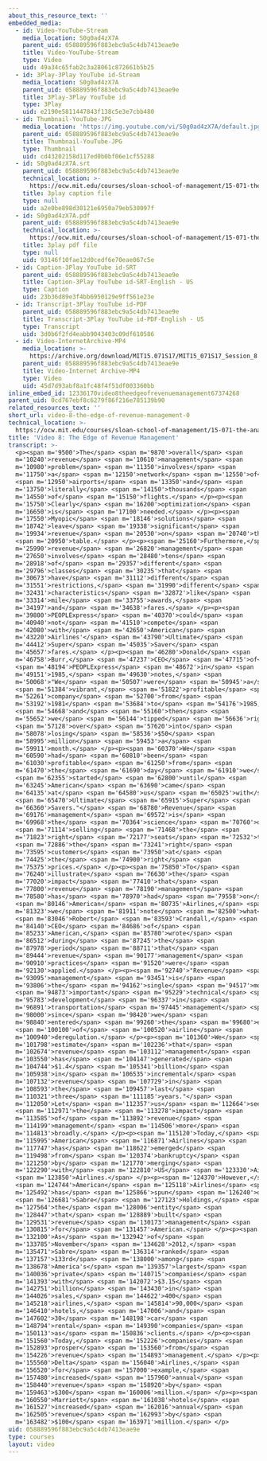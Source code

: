 ```yaml
---
about_this_resource_text: ''
embedded_media:
  - id: Video-YouTube-Stream
    media_location: S0g0ad4zX7A
    parent_uid: 058889596f883ebc9a5c4db7413eae9e
    title: Video-YouTube-Stream
    type: Video
    uid: 49a34c65fab2c3a28061c872661b5b25
  - id: 3Play-3Play YouTube id-Stream
    media_location: S0g0ad4zX7A
    parent_uid: 058889596f883ebc9a5c4db7413eae9e
    title: 3Play-3Play YouTube id
    type: 3Play
    uid: e2190e5811447843f138c5e3e7cbb480
  - id: Thumbnail-YouTube-JPG
    media_location: 'https://img.youtube.com/vi/S0g0ad4zX7A/default.jpg'
    parent_uid: 058889596f883ebc9a5c4db7413eae9e
    title: Thumbnail-YouTube-JPG
    type: Thumbnail
    uid: cd43202158d117ed0b0bf06e1cf55288
  - id: S0g0ad4zX7A.srt
    parent_uid: 058889596f883ebc9a5c4db7413eae9e
    technical_location: >-
      https://ocw.mit.edu/courses/sloan-school-of-management/15-071-the-analytics-edge-spring-2017/linear-optimization/airline-revenue-management-an-introduction-to-linear-optimization/video-8-the-edge-of-revenue-management/video-8-the-edge-of-revenue-management-0/S0g0ad4zX7A.srt
    title: 3play caption file
    type: null
    uid: a2e0be898d30121e6950a79eb530097f
  - id: S0g0ad4zX7A.pdf
    parent_uid: 058889596f883ebc9a5c4db7413eae9e
    technical_location: >-
      https://ocw.mit.edu/courses/sloan-school-of-management/15-071-the-analytics-edge-spring-2017/linear-optimization/airline-revenue-management-an-introduction-to-linear-optimization/video-8-the-edge-of-revenue-management/video-8-the-edge-of-revenue-management-0/S0g0ad4zX7A.pdf
    title: 3play pdf file
    type: null
    uid: 93146f10fae12d0cedf6e70eae067c5e
  - id: Caption-3Play YouTube id-SRT
    parent_uid: 058889596f883ebc9a5c4db7413eae9e
    title: Caption-3Play YouTube id-SRT-English - US
    type: Caption
    uid: 23b36d89e3f4bb6950129e9ff561e23e
  - id: Transcript-3Play YouTube id-PDF
    parent_uid: 058889596f883ebc9a5c4db7413eae9e
    title: Transcript-3Play YouTube id-PDF-English - US
    type: Transcript
    uid: 3d0b6f2fd4eabb9043403c09df610586
  - id: Video-InternetArchive-MP4
    media_location: >-
      https://archive.org/download/MIT15.071S17/MIT15_071S17_Session_8.2.14_300k.mp4
    parent_uid: 058889596f883ebc9a5c4db7413eae9e
    title: Video-Internet Archive-MP4
    type: Video
    uid: 45d7d93abf8a1fc48f4f51df003360bb
inline_embed_id: 12336170video8theedgeofrevenuemanagement67374268
parent_uid: 0cd767ebf8c6279f86f216e785139b90
related_resources_text: ''
short_url: video-8-the-edge-of-revenue-management-0
technical_location: >-
  https://ocw.mit.edu/courses/sloan-school-of-management/15-071-the-analytics-edge-spring-2017/linear-optimization/airline-revenue-management-an-introduction-to-linear-optimization/video-8-the-edge-of-revenue-management/video-8-the-edge-of-revenue-management-0
title: 'Video 8: The Edge of Revenue Management'
transcript: >-
  <p><span m='9500'>The</span> <span m='9870'>overall</span> <span
  m='10240'>revenue</span> <span m='10610'>management</span> <span
  m='10980'>problem</span> <span m='11350'>involves</span> <span
  m='11750'>a</span> <span m='12150'>network</span> <span m='12550'>of</span>
  <span m='12950'>airports</span> <span m='13350'>and</span> <span
  m='13750'>literally</span> <span m='14150'>thousands</span> <span
  m='14550'>of</span> <span m='15150'>flights.</span> </p><p><span
  m='15750'>Clearly</span> <span m='16200'>optimization</span> <span
  m='16650'>is</span> <span m='17100'>needed.</span> </p><p><span
  m='17550'>Myopic</span> <span m='18146'>solutions</span> <span
  m='18742'>leave</span> <span m='19338'>significant</span> <span
  m='19934'>revenue</span> <span m='20530'>on</span> <span m='20740'>the</span>
  <span m='20950'>table.</span> </p><p><span m='25160'>Furthermore,</span> <span
  m='25990'>revenue</span> <span m='26820'>management</span> <span
  m='27650'>involves</span> <span m='28480'>tens</span> <span
  m='28918'>of</span> <span m='29357'>different</span> <span
  m='29796'>classes</span> <span m='30235'>that</span> <span
  m='30673'>have</span> <span m='31112'>different</span> <span
  m='31551'>restrictions,</span> <span m='31990'>different</span> <span
  m='32431'>characteristics</span> <span m='32872'>like</span> <span
  m='33314'>mile</span> <span m='33755'>awards,</span> <span
  m='34197'>and</span> <span m='34638'>fares.</span> </p><p><span
  m='39800'>PEOPLExpress</span> <span m='40370'>could</span> <span
  m='40940'>not</span> <span m='41510'>compete</span> <span
  m='42080'>with</span> <span m='42650'>American</span> <span
  m='43220'>Airlines'</span> <span m='43790'>Ultimate</span> <span
  m='44412'>Super</span> <span m='45035'>Saver</span> <span
  m='45657'>fares.</span> </p><p><span m='46280'>Donald</span> <span
  m='46758'>Burr,</span> <span m='47237'>CEO</span> <span m='47715'>of</span>
  <span m='48194'>PEOPLExpress</span> <span m='48672'>in</span> <span
  m='49151'>1985,</span> <span m='49630'>notes,</span> <span
  m='50068'>"We</span> <span m='50507'>were</span> <span m='50945'>a</span>
  <span m='51384'>vibrant,</span> <span m='51822'>profitable</span> <span
  m='52261'>company</span> <span m='52700'>from</span> <span
  m='53192'>1981</span> <span m='53684'>to</span> <span m='54176'>1985,</span>
  <span m='54668'>and</span> <span m='55160'>then</span> <span
  m='55652'>we</span> <span m='56144'>tipped</span> <span m='56636'>right</span>
  <span m='57128'>over</span> <span m='57620'>into</span> <span
  m='58078'>losing</span> <span m='58536'>$50</span> <span
  m='58995'>million</span> <span m='59453'>a</span> <span
  m='59911'>month.</span> </p><p><span m='60370'>We</span> <span
  m='60590'>had</span> <span m='60810'>been</span> <span
  m='61030'>profitable</span> <span m='61250'>from</span> <span
  m='61470'>the</span> <span m='61690'>day</span> <span m='61910'>we</span>
  <span m='62355'>started</span> <span m='62800'>until</span> <span
  m='63245'>American</span> <span m='63690'>came</span> <span
  m='64135'>at</span> <span m='64580'>us</span> <span m='65025'>with</span>
  <span m='65470'>Ultimate</span> <span m='65915'>Super</span> <span
  m='66360'>Savers."</span> <span m='68780'>Revenue</span> <span
  m='69176'>management</span> <span m='69572'>is</span> <span
  m='69968'>the</span> <span m='70364'>science</span> <span m='70760'>of</span>
  <span m='71114'>selling</span> <span m='71468'>the</span> <span
  m='71823'>right</span> <span m='72177'>seats</span> <span m='72532'>to</span>
  <span m='72886'>the</span> <span m='73241'>right</span> <span
  m='73595'>customers</span> <span m='73950'>at</span> <span
  m='74425'>the</span> <span m='74900'>right</span> <span
  m='75375'>prices.</span> </p><p><span m='75850'>To</span> <span
  m='76240'>illustrate</span> <span m='76630'>the</span> <span
  m='77020'>impact</span> <span m='77410'>that</span> <span
  m='77800'>revenue</span> <span m='78190'>management</span> <span
  m='78580'>has</span> <span m='78970'>had</span> <span m='79558'>on</span>
  <span m='80146'>American</span> <span m='80735'>Airlines,</span> <span
  m='81323'>we</span> <span m='81911'>note</span> <span m='82500'>what</span>
  <span m='83046'>Robert</span> <span m='83593'>Crandall,</span> <span
  m='84140'>CEO</span> <span m='84686'>of</span> <span
  m='85233'>American,</span> <span m='85780'>wrote</span> <span
  m='86512'>during</span> <span m='87245'>the</span> <span
  m='87978'>period</span> <span m='88711'>that</span> <span
  m='89444'>revenue</span> <span m='90177'>management</span> <span
  m='90910'>practices</span> <span m='91520'>were</span> <span
  m='92130'>applied.</span> </p><p><span m='92740'>"Revenue</span> <span
  m='93095'>management</span> <span m='93451'>is</span> <span
  m='93806'>the</span> <span m='94162'>single</span> <span m='94517'>most</span>
  <span m='94873'>important</span> <span m='95229'>technical</span> <span
  m='95783'>development</span> <span m='96337'>in</span> <span
  m='96891'>transportation</span> <span m='97445'>management</span> <span
  m='98000'>since</span> <span m='98420'>we</span> <span
  m='98840'>entered</span> <span m='99260'>the</span> <span m='99680'>era</span>
  <span m='100100'>of</span> <span m='100520'>airline</span> <span
  m='100940'>deregulation.</span> </p><p><span m='101360'>We</span> <span
  m='101798'>estimate</span> <span m='102236'>that</span> <span
  m='102674'>revenue</span> <span m='103112'>management</span> <span
  m='103550'>has</span> <span m='104147'>generated</span> <span
  m='104744'>$1.4</span> <span m='105341'>billion</span> <span
  m='105938'>in</span> <span m='106535'>incremental</span> <span
  m='107132'>revenue</span> <span m='107729'>in</span> <span
  m='108593'>the</span> <span m='109457'>last</span> <span
  m='110321'>three</span> <span m='111185'>years."</span> <span
  m='112050'>Let</span> <span m='112357'>us</span> <span m='112664'>see</span>
  <span m='112971'>the</span> <span m='113278'>impact</span> <span
  m='113585'>of</span> <span m='113892'>revenue</span> <span
  m='114199'>management</span> <span m='114506'>more</span> <span
  m='114813'>broadly.</span> </p><p><span m='115120'>Today,</span> <span
  m='115995'>American</span> <span m='116871'>Airlines</span> <span
  m='117747'>has</span> <span m='118622'>emerged</span> <span
  m='119498'>from</span> <span m='120374'>bankruptcy</span> <span
  m='121250'>by</span> <span m='121770'>merging</span> <span
  m='122290'>with</span> <span m='122810'>US</span> <span m='123330'>Air</span>
  <span m='123850'>Airlines.</span> </p><p><span m='124370'>However,</span>
  <span m='124744'>American</span> <span m='125118'>Airlines</span> <span
  m='125492'>has</span> <span m='125866'>spun</span> <span m='126240'>off</span>
  <span m='126681'>Sabre</span> <span m='127123'>Holdings,</span> <span
  m='127564'>the</span> <span m='128006'>entity</span> <span
  m='128447'>that</span> <span m='128889'>built</span> <span
  m='129531'>revenue</span> <span m='130173'>management</span> <span
  m='130815'>for</span> <span m='131457'>American.</span> </p><p><span
  m='132100'>As</span> <span m='132942'>of</span> <span
  m='133785'>November</span> <span m='134628'>2012,</span> <span
  m='135471'>Sabre</span> <span m='136314'>ranked</span> <span
  m='137157'>133rd</span> <span m='138000'>among</span> <span
  m='138678'>America's</span> <span m='139357'>largest</span> <span
  m='140036'>private</span> <span m='140715'>companies</span> <span
  m='141393'>with</span> <span m='142072'>$3.15</span> <span
  m='142751'>billion</span> <span m='143430'>in</span> <span
  m='144026'>sales,</span> <span m='144622'>400</span> <span
  m='145218'>airlines,</span> <span m='145814'>90,000</span> <span
  m='146410'>hotels,</span> <span m='147006'>and</span> <span
  m='147602'>30</span> <span m='148198'>car</span> <span
  m='148794'>rental</span> <span m='149390'>companies</span> <span
  m='150113'>as</span> <span m='150836'>clients.</span> </p><p><span
  m='151560'>Today,</span> <span m='152226'>companies</span> <span
  m='152893'>prosper</span> <span m='153560'>from</span> <span
  m='154226'>revenue</span> <span m='154893'>management.</span> </p><p><span
  m='155560'>Delta</span> <span m='156040'>Airlines,</span> <span
  m='156520'>for</span> <span m='157000'>example,</span> <span
  m='157480'>increased</span> <span m='157960'>annual</span> <span
  m='158440'>revenue</span> <span m='158920'>by</span> <span
  m='159463'>$300</span> <span m='160006'>million.</span> </p><p><span
  m='160550'>Marriott</span> <span m='161038'>hotels</span> <span
  m='161527'>increased</span> <span m='162016'>annual</span> <span
  m='162505'>revenue</span> <span m='162993'>by</span> <span
  m='163482'>$100</span> <span m='163971'>million.</span> </p>
uid: 058889596f883ebc9a5c4db7413eae9e
type: courses
layout: video
---
```

